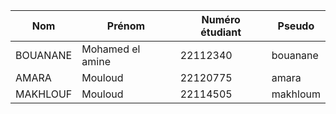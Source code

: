 | Nom      | Prénom           | Numéro étudiant | Pseudo   |
| -------- | ---------------- | --------------- | -------- |
| BOUANANE | Mohamed el amine | 22112340        | bouanane |
| AMARA    | Mouloud          | 22120775        | amara    |
| MAKHLOUF | Mouloud          | 22114505        | makhloum |